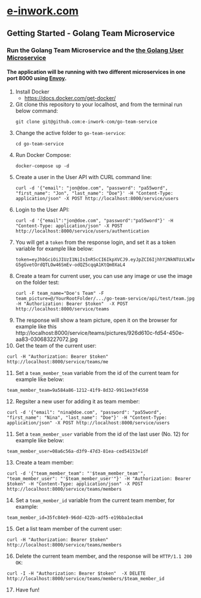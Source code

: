 # [e-inwork.com](https://e-inwork.com)

## Getting Started - Golang Team Microservice
### Run the Golang Team Microservice and the [the Golang User Microservice](https://github.com/e-inwork-com/go-user-service)
#### The application will be running with two different microservices in one port 8000 using [Envoy](https://www.envoyproxy.io).
1. Install Docker
    - https://docs.docker.com/get-docker/
2. Git clone this repository to your localhost, and from the terminal run below command:
   ```
   git clone git@github.com:e-inwork-com/go-team-service
   ```
3. Change the active folder to `go-team-service`:
   ```
   cd go-team-service
   ```
4. Run Docker Compose:
   ```
   docker-compose up -d
   ```
5. Create a user in the User API with CURL command line:
    ```
    curl -d '{"email": "jon@doe.com", "password": "pa55word", "first_name": "Jon", "last_name": "Doe"}' -H "Content-Type: application/json" -X POST http://localhost:8000/service/users
    ```
6. Login to the User API:
   ```
   curl -d '{"email":"jon@doe.com", "password":"pa55word"}' -H "Content-Type: application/json" -X POST http://localhost:8000/service/users/authentication
   ```
7. You will get a `token` from the response login, and set it as a token variable for example like below:
   ```
   token=eyJhbGciOiJIUzI1NiIsInR5cCI6IkpXVCJ9.eyJpZCI6IjhhY2NkNTUzLWIwZTgtNDYxNC1iOTY0LTA5MTYyODhkMmExOCIsImV4cCI6MTY3MjUyMTQ1M30.S-G5gGvetOrdQTLOw46SmEv-odQZ5cqqA1KtQm0XaL4
   ```
8. Create a team for current user, you can use any image or use the image on the folder test:
   ```
   curl -F team_name="Doe's Team" -F team_picture=@/YourRootFolder/.../go-team-service/api/test/team.jpg -H "Authorization: Bearer $token"  -X POST http://localhost:8000/service/teams
   ```
9. The response will show a team picture, open it on the browser for example like this http://localhost:8000/service/teams/pictures/926d610c-fd54-450e-aa83-030683227072.jpg
10. Get the team of the current user:
  ```
  curl -H "Authorization: Bearer $token" http://localhost:8000/service/teams/me
  ```
11. Set a `team_member_team` variable from the id of the current team for example like below:
   ```
   team_member_team=9a584a86-1212-41f9-8d32-9911ee3f4550
   ```
12. Regsiter a new user for adding it as team member:
  ```
  curl -d '{"email": "nina@doe.com", "password": "pa55word", "first_name": "Nina", "last_name": "Doe"}' -H "Content-Type: application/json" -X POST http://localhost:8000/service/users
  ```
11. Set a `team_member_user` variable from the id of the last user (No. 12) for example like below:
   ```
   team_member_user=08a6c56a-d3f9-47d3-81ea-ced54153e1df
   ```
13. Create a team member:
  ```
  curl -d '{"team_member_team": "'$team_member_team'", "team_member_user": "'$team_member_user'"}' -H "Authorization: Bearer $token" -H "Content-Type: application/json" -X POST http://localhost:8000/service/teams/members
  ```
14. Set a `team_member_id` variable from the current team member, for example:
  ```
  team_member_id=35fc84e9-96dd-422b-adf5-e19bba1ec8a4
  ```
15. Get a list team member of the current user:
  ```
  curl -H "Authorization: Bearer $token" http://localhost:8000/service/teams/members
  ```
16. Delete the current team member, and the response will be `HTTP/1.1 200 OK`:
  ```
  curl -I -H "Authorization: Bearer $token"  -X DELETE http://localhost:8000/service/teams/members/$team_member_id
  ```
17. Have fun!

